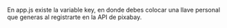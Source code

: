 En app.js existe la variable key, en donde debes colocar una llave personal que generas al registrarte en la API de pixabay.

